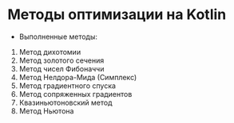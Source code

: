# Методы оптимизации на Kotlin
* Выполненные методы:
1. Метод дихотомии
2. Метод золотого сечения
3. Метод чисел Фибоначчи
4. Метод Нелдора-Мида (Симплекс)
5. Метод градиентного спуска
6. Метод сопряженных градиентов
7. Квазиньютоновский метод
8. Метод Ньютона
